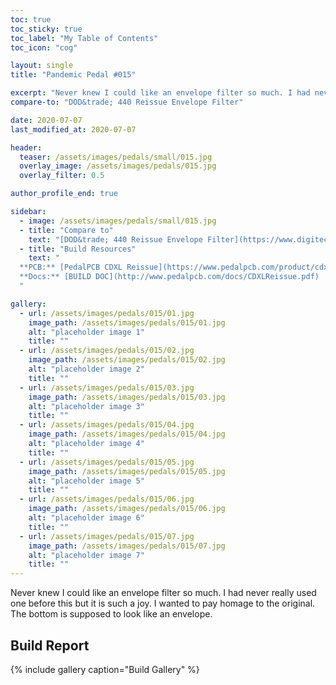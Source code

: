 ```yaml
---
toc: true
toc_sticky: true
toc_label: "My Table of Contents"
toc_icon: "cog"

layout: single
title: "Pandemic Pedal #015"

excerpt: "Never knew I could like an envelope filter so much. I had never really used one before this but it is such a joy. I wanted to pay homage to the original. The bottom is supposed to look like an envelope."
compare-to: "DOD&trade; 440 Reissue Envelope Filter"

date: 2020-07-07
last_modified_at: 2020-07-07

header:
  teaser: /assets/images/pedals/small/015.jpg
  overlay_image: /assets/images/pedals/015.jpg
  overlay_filter: 0.5

author_profile_end: true

sidebar:
  - image: /assets/images/pedals/small/015.jpg
  - title: "Compare to"
    text: "[DOD&trade; 440 Reissue Envelope Filter](https://www.digitech.com/mod-effects/DOD440-14.html)"
  - title: "Build Resources"
    text: "
  **PCB:** [PedalPCB CDXL Reissue](https://www.pedalpcb.com/product/cdxl-reissue/)<br>
  **Docs:** [BUILD DOC](http://www.pedalpcb.com/docs/CDXLReissue.pdf)
  "

gallery:
  - url: /assets/images/pedals/015/01.jpg
    image_path: /assets/images/pedals/015/01.jpg
    alt: "placeholder image 1"
    title: ""
  - url: /assets/images/pedals/015/02.jpg
    image_path: /assets/images/pedals/015/02.jpg
    alt: "placeholder image 2"
    title: ""
  - url: /assets/images/pedals/015/03.jpg
    image_path: /assets/images/pedals/015/03.jpg
    alt: "placeholder image 3"
    title: ""
  - url: /assets/images/pedals/015/04.jpg
    image_path: /assets/images/pedals/015/04.jpg
    alt: "placeholder image 4"
    title: ""
  - url: /assets/images/pedals/015/05.jpg
    image_path: /assets/images/pedals/015/05.jpg
    alt: "placeholder image 5"
    title: ""
  - url: /assets/images/pedals/015/06.jpg
    image_path: /assets/images/pedals/015/06.jpg
    alt: "placeholder image 6"
    title: ""
  - url: /assets/images/pedals/015/07.jpg
    image_path: /assets/images/pedals/015/07.jpg
    alt: "placeholder image 7"
    title: ""
---
```


Never knew I could like an envelope filter so much. I had never really used one before this but it is such a joy. I wanted to pay homage to the original. The bottom is supposed to look like an envelope.

## Build Report ##

{% include gallery caption="Build Gallery" %}